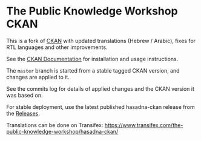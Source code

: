 # The Public Knowledge Workshop CKAN

This is a fork of [CKAN](http://ckan.org/) with updated translations (Hebrew / Arabic), fixes for RTL languages and other improvements.

See the [CKAN Documentation](http://docs.ckan.org) for installation and usage instructions.

The `master` branch is started from a stable tagged CKAN version, and changes are applied to it.

See the commits log for details of applied changes and the CKAN version it was based on.

For stable deployment, use the latest published hasadna-ckan release from the [Releases](https://github.com/hasadna/ckan/releases).

Translations can be done on Transifex: https://www.transifex.com/the-public-knowledge-workshop/hasadna-ckan/
